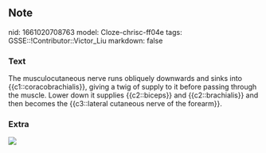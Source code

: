 ## Note
nid: 1661020708763
model: Cloze-chrisc-ff04e
tags: GSSE::!Contributor::Victor_Liu
markdown: false

### Text
<div>
  The musculocutaneous nerve runs obliquely downwards and sinks
  into {{c1::coracobrachialis}}, giving a twig of supply to it
  before passing through the muscle. Lower down it supplies
  {{c2::biceps}} and {{c2::brachialis}} and then becomes the
  {{c3::lateral cutaneous nerve of the forearm}}.
</div>

### Extra
<img src="paste-1ec132fbfae56bf64200ed56d8ddf975658c616b.jpg">
